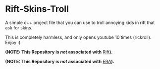 # Rift-Skins-Troll
A simple c++ project file that you can use to troll annoying kids in rift that ask for skins. 

This is completely harmless, and only opens youtube 10 times (rickroll).
Enjoy :)

**(NOTE: This Repository is *not* associated with** [Rift](https://discord.gg/riftfn)**).**

**(NOTE: This Repository is *not* associated with** [ERA](https://discord.gg/erafn)**).**
